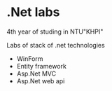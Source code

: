 # .Net labs

4th year of studing in NTU"KHPI" 

Labs of stack of .net technologies 

- WinForm
- Entity framework
- Asp.Net MVC
- Asp.Net web api
